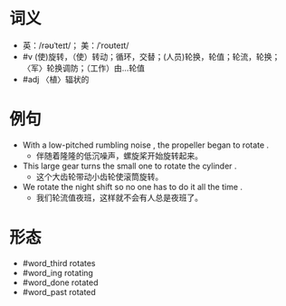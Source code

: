 # 词义
- 英：/rəʊˈteɪt/； 美：/ˈroʊteɪt/
- #v (使)旋转，（使）转动；循环，交替；(人员)轮换，轮值；轮流，轮换；〈军〉轮换调防；（工作）由…轮值
- #adj 〈植〉辐状的
# 例句
- With a low-pitched rumbling noise , the propeller began to rotate .
	- 伴随着隆隆的低沉噪声，螺旋桨开始旋转起来。
- This large gear turns the small one to rotate the cylinder .
	- 这个大齿轮带动小齿轮使滚筒旋转。
- We rotate the night shift so no one has to do it all the time .
	- 我们轮流值夜班，这样就不会有人总是夜班了。
# 形态
- #word_third rotates
- #word_ing rotating
- #word_done rotated
- #word_past rotated
